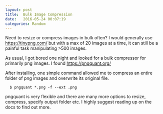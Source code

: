 ```yaml
---
layout: post
title:  Bulk Image Compression
date:   2016-05-24 00:07:19
categories: Random
---
```


Need to resize or compress images in bulk often? I would generally use https://tinypng.com/ but with a max of 20 images at a time, it can still be a painful task manipulating >500 images.

As usual, I got bored one night and looked for a bulk compressor for primarily png images. I found https://pngquant.org/

After installing, one simple command allowed me to compress an entire folder of png images and overwrite its original file.

```language=bash
  $ pngquant *.png -f --ext .png
```

pngquant is very flexible and there are many more options to resize, compress, specify output folder etc.
I highly suggest reading up on the docs to find out more.
